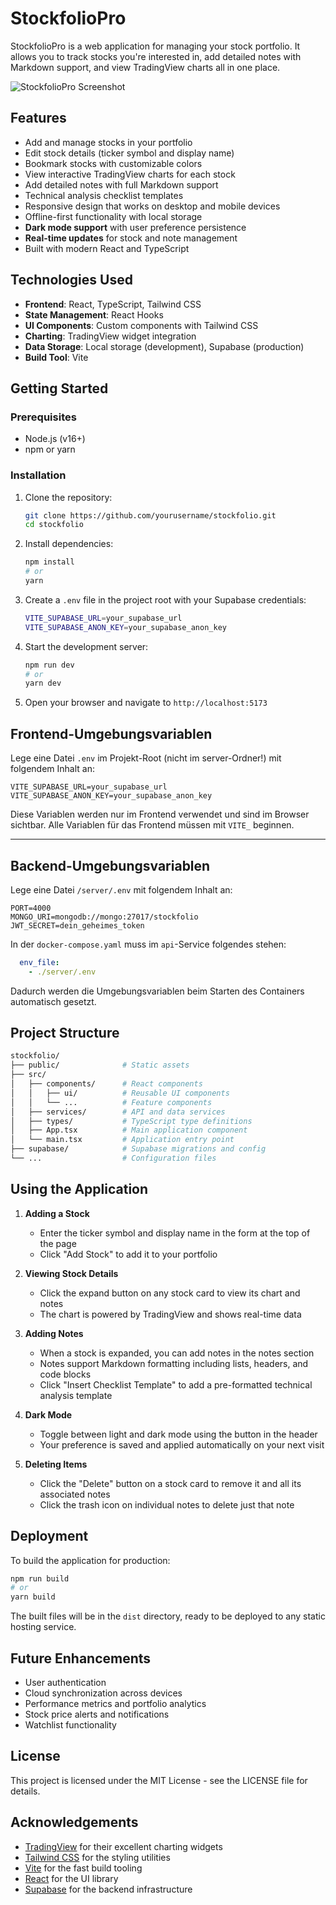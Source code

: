 # StockfolioPro

StockfolioPro is a web application for managing your stock portfolio. It allows you to track stocks you're interested in, add detailed notes with Markdown support, and view TradingView charts all in one place.

![StockfolioPro Screenshot](screenshot.png)

## Features

- Add and manage stocks in your portfolio
- Edit stock details (ticker symbol and display name)
- Bookmark stocks with customizable colors
- View interactive TradingView charts for each stock
- Add detailed notes with full Markdown support
- Technical analysis checklist templates
- Responsive design that works on desktop and mobile devices
- Offline-first functionality with local storage
- **Dark mode support** with user preference persistence
- **Real-time updates** for stock and note management
- Built with modern React and TypeScript

## Technologies Used

- **Frontend**: React, TypeScript, Tailwind CSS
- **State Management**: React Hooks
- **UI Components**: Custom components with Tailwind CSS
- **Charting**: TradingView widget integration
- **Data Storage**: Local storage (development), Supabase (production)
- **Build Tool**: Vite

## Getting Started

### Prerequisites

- Node.js (v16+)
- npm or yarn

### Installation

1. Clone the repository:

   ```bash
   git clone https://github.com/yourusername/stockfolio.git
   cd stockfolio
   ```

2. Install dependencies:

   ```bash
   npm install
   # or
   yarn
   ```

3. Create a `.env` file in the project root with your Supabase credentials:

   ```bash
   VITE_SUPABASE_URL=your_supabase_url
   VITE_SUPABASE_ANON_KEY=your_supabase_anon_key
   ```

4. Start the development server:

   ```bash
   npm run dev
   # or
   yarn dev
   ```

5. Open your browser and navigate to `http://localhost:5173`

## Frontend-Umgebungsvariablen

Lege eine Datei `.env` im Projekt-Root (nicht im server-Ordner!) mit folgendem Inhalt an:

```
VITE_SUPABASE_URL=your_supabase_url
VITE_SUPABASE_ANON_KEY=your_supabase_anon_key
```

Diese Variablen werden nur im Frontend verwendet und sind im Browser sichtbar. Alle Variablen für das Frontend müssen mit `VITE_` beginnen.

---

## Backend-Umgebungsvariablen

Lege eine Datei `/server/.env` mit folgendem Inhalt an:

```
PORT=4000
MONGO_URI=mongodb://mongo:27017/stockfolio
JWT_SECRET=dein_geheimes_token
```

In der `docker-compose.yaml` muss im `api`-Service folgendes stehen:

```yaml
  env_file:
    - ./server/.env
```

Dadurch werden die Umgebungsvariablen beim Starten des Containers automatisch gesetzt.

## Project Structure

```bash
stockfolio/
├── public/              # Static assets
├── src/
│   ├── components/      # React components
│   │   ├── ui/          # Reusable UI components
│   │   └── ...          # Feature components
│   ├── services/        # API and data services
│   ├── types/           # TypeScript type definitions
│   ├── App.tsx          # Main application component
│   └── main.tsx         # Application entry point
├── supabase/            # Supabase migrations and config
└── ...                  # Configuration files
```

## Using the Application

1. **Adding a Stock**
   - Enter the ticker symbol and display name in the form at the top of the page
   - Click "Add Stock" to add it to your portfolio

2. **Viewing Stock Details**
   - Click the expand button on any stock card to view its chart and notes
   - The chart is powered by TradingView and shows real-time data

3. **Adding Notes**
   - When a stock is expanded, you can add notes in the notes section
   - Notes support Markdown formatting including lists, headers, and code blocks
   - Click "Insert Checklist Template" to add a pre-formatted technical analysis template

4. **Dark Mode**
   - Toggle between light and dark mode using the button in the header
   - Your preference is saved and applied automatically on your next visit

5. **Deleting Items**
   - Click the "Delete" button on a stock card to remove it and all its associated notes
   - Click the trash icon on individual notes to delete just that note

## Deployment

To build the application for production:

```bash
npm run build
# or
yarn build
```

The built files will be in the `dist` directory, ready to be deployed to any static hosting service.

## Future Enhancements

- User authentication
- Cloud synchronization across devices
- Performance metrics and portfolio analytics
- Stock price alerts and notifications
- Watchlist functionality

## License

This project is licensed under the MIT License - see the LICENSE file for details.

## Acknowledgements

- [TradingView](https://www.tradingview.com/) for their excellent charting widgets
- [Tailwind CSS](https://tailwindcss.com/) for the styling utilities
- [Vite](https://vitejs.dev/) for the fast build tooling
- [React](https://reactjs.org/) for the UI library
- [Supabase](https://supabase.io/) for the backend infrastructure
